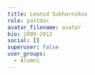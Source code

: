 ```yaml
---
title: Leonid Sukharnikov
role: postdoc
avatar_filename: avatar
bio: 2009-2012
social: []
superuser: false
user_groups:
  - Alumni
---
```

